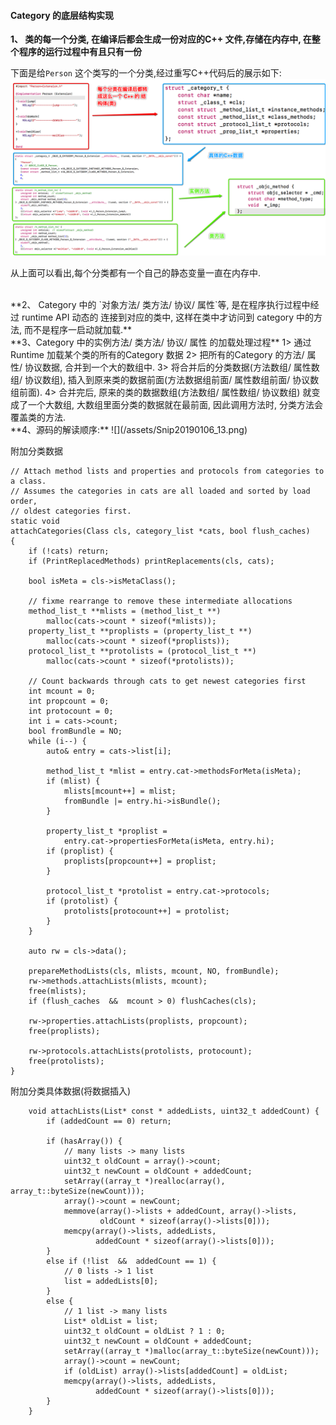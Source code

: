 ####  Category 的底层结构实现

**1、 类的每一个分类, 在编译后都会生成一份对应的C++ 文件,存储在内存中, 在整个程序的运行过程中有且只有一份**

下面是给`Person` 这个类写的一个分类,经过重写C++代码后的展示如下: 
![](/assets/Snip20190106_12.png)

从上面可以看出,每个分类都有一个自己的静态变量一直在内存中.

<br>
**2、 Category 中的 `对象方法/ 类方法/ 协议/ 属性`等, 是在程序执行过程中经过 runtime API 动态的 连接到对应的类中, 这样在类中才访问到 category 中的方法, 而不是程序一启动就加载.**


<br>
**3、Category 中的实例方法/ 类方法/ 协议/ 属性 的加载处理过程**
1> 通过 Runtime 加载某个类的所有的Category 数据
2> 把所有的Category 的方法/ 属性/ 协议数据, 合并到一个大的数组中.
3> 将合并后的分类数据(方法数组/ 属性数组/ 协议数组), 插入到原来类的数据前面(方法数据组前面/ 属性数组前面/ 协议数组前面).
4> 合并完后, 原来的类的数据数组(方法数组/ 属性数组/ 协议数组) 就变成了一个大数组, 大数组里面分类的数据就在最前面, 因此调用方法时, 分类方法会覆盖类的方法.

<br>
**4、源码的解读顺序:**
![](/assets/Snip20190106_13.png)


附加分类数据
```
// Attach method lists and properties and protocols from categories to a class.
// Assumes the categories in cats are all loaded and sorted by load order, 
// oldest categories first.
static void 
attachCategories(Class cls, category_list *cats, bool flush_caches)
{
    if (!cats) return;
    if (PrintReplacedMethods) printReplacements(cls, cats);

    bool isMeta = cls->isMetaClass();

    // fixme rearrange to remove these intermediate allocations
    method_list_t **mlists = (method_list_t **)
        malloc(cats->count * sizeof(*mlists));
    property_list_t **proplists = (property_list_t **)
        malloc(cats->count * sizeof(*proplists));
    protocol_list_t **protolists = (protocol_list_t **)
        malloc(cats->count * sizeof(*protolists));

    // Count backwards through cats to get newest categories first
    int mcount = 0;
    int propcount = 0;
    int protocount = 0;
    int i = cats->count;
    bool fromBundle = NO;
    while (i--) {
        auto& entry = cats->list[i];

        method_list_t *mlist = entry.cat->methodsForMeta(isMeta);
        if (mlist) {
            mlists[mcount++] = mlist;
            fromBundle |= entry.hi->isBundle();
        }

        property_list_t *proplist = 
            entry.cat->propertiesForMeta(isMeta, entry.hi);
        if (proplist) {
            proplists[propcount++] = proplist;
        }

        protocol_list_t *protolist = entry.cat->protocols;
        if (protolist) {
            protolists[protocount++] = protolist;
        }
    }

    auto rw = cls->data();

    prepareMethodLists(cls, mlists, mcount, NO, fromBundle);
    rw->methods.attachLists(mlists, mcount);
    free(mlists);
    if (flush_caches  &&  mcount > 0) flushCaches(cls);

    rw->properties.attachLists(proplists, propcount);
    free(proplists);

    rw->protocols.attachLists(protolists, protocount);
    free(protolists);
}
```
附加分类具体数据(将数据插入)
```
    void attachLists(List* const * addedLists, uint32_t addedCount) {
        if (addedCount == 0) return;

        if (hasArray()) {
            // many lists -> many lists
            uint32_t oldCount = array()->count;
            uint32_t newCount = oldCount + addedCount;
            setArray((array_t *)realloc(array(), array_t::byteSize(newCount)));
            array()->count = newCount;
            memmove(array()->lists + addedCount, array()->lists, 
                    oldCount * sizeof(array()->lists[0]));
            memcpy(array()->lists, addedLists, 
                   addedCount * sizeof(array()->lists[0]));
        }
        else if (!list  &&  addedCount == 1) {
            // 0 lists -> 1 list
            list = addedLists[0];
        } 
        else {
            // 1 list -> many lists
            List* oldList = list;
            uint32_t oldCount = oldList ? 1 : 0;
            uint32_t newCount = oldCount + addedCount;
            setArray((array_t *)malloc(array_t::byteSize(newCount)));
            array()->count = newCount;
            if (oldList) array()->lists[addedCount] = oldList;
            memcpy(array()->lists, addedLists, 
                   addedCount * sizeof(array()->lists[0]));
        }
    }
```
